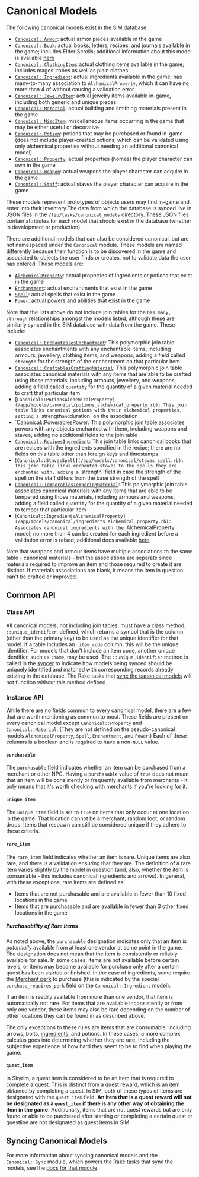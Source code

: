 # Canonical Models

The following canonical models exist in the SIM database:

* [`Canonical::Armor`](/app/models/canonical/armor.rb): actual armor pieces available in the game
* [`Canonical::Book`](/app/models/canonical/book.rb): actual books, letters, recipes, and journals available in the game; includes Elder Scrolls; additional information about this model is available [here](/docs/models/canonical-book.md)
* [`Canonical::ClothingItem`](/app/models/canonical/clothing_item.rb): actual clothing items available in the game; includes mages' robes as well as plain clothes
* [`Canonical::Ingredient`](/app/models/canonical/ingredient.rb): actual ingredients available in the game; has many-to-many association to `AlchemicalProperty`, which it can have no more than 4 of without causing a validation error
* [`Canonical::JewelryItem`](/app/models/canonical/jewelry_item.rb): actual jewelry items available in-game, including both generic and unique pieces
* [`Canonical::Material`](/app/models/canonical/material.rb): actual building and smithing materials present in the game
* [`Canonical::MiscItem`](/app/models/canonical/misc_item.rb): miscellaneous items occurring in the game that may be either useful or decorative
* [`Canonical::Potion`](/app/models/canonical/potion.rb): potions that may be purchased or found in-game (does not include player-created potions, which can be validated using only alchemical properties without needing an additional canonical model)
* [`Canonical::Property`](/app/models/canonical/property.rb): actual properties (homes) the player character can own in the game
* [`Canonical::Weapon`](/app/models/canonical/weapon.rb): actual weapons the player character can acquire in the game
* [`Canonical::Staff`](/app/models/canonical/staff.rb): actual staves the player character can acquire in the game

These models represent prototypes of objects users may find in-game and enter into their inventory.The data from which the database is synced live in JSON files in the `/lib/tasks/canonical_models` directory. These JSON files contain attributes for each model that should exist in the database (whether in development or production).

There are additional models that can also be considered canonical, but are not namespaced under the `Canonical` module. These models are named differently because their function is to be discovered in the game and associated to objects the user finds or creates, not to validate data the user has entered. These models are:

* [`AlchemicalProperty`](/app/models/alchemical_property.rb): actual properties of ingredients or potions that exist in the game
* [`Enchantment`](/app/models/enchantment.rb): actual enchantments that exist in the game
* [`Spell`](/app/models/spell.rb): actual spells that exist in the game
* [`Power`](/app/models/power.rb): actual powers and abilities that exist in the game

Note that the lists above do not include join tables for the `has_many, :through` relationships amongst the models listed, although these are similarly synced in the SIM database with data from the game. These include:

* [`Canonical::EnchantablesEnchantment`](/app/models/canonical/enchantables_enchantment.rb): This polymorphic join table associates enchantments with any enchantable items, including armours, jewellery, clothing items, and weapons, adding a field called `strength` for the strength of the enchantment on that particular item
* [`Canonical::CraftablesCraftingMaterial`](/app/models/canonical/craftables_crafting_material.rb): This polymorphic join table associates canonical materials with any items that are able to be crafted using those materials, including armours, jewellery, and weapons, adding a field called `quantity` for the quantity of a given material needed to craft that particular item
* [`Canonical::PotionsAlchemicalProperty](/app/models/canonical/potions_alchemical_property.rb): This join table links canonical potions with their alchemical properties, setting a `strength` and `duration` on the association
* [`Canonical::PowerablesPower](/app/models/canonical/powerables_power.rb): This polymorphic join table associates powers with any objects enchanted with them, including weapons and staves, adding no additional fields to the join table
* [`Canonical::RecipesIngredient`](/app/models/canonical/recipes_ingredient.rb): This join table links canonical books that are recipes with the ingredients specified in the recipe; there are no fields on this table other than foreign keys and timestamps
* [`Canonical::StavesSpell](/app/models/canonical/staves_spell.rb): This join table links enchanted staves to the spells they are enchanted with, adding a `strength` field in case the strength of the spell on the staff differs from the base strength of the spell
* [`Canonical::TemperablesTemperingMaterial`](/app/models/canonical/temperables_tempering_material.rb): This polymorphic join table associates canonical materials with any items that are able to be tempered using those materials, including armours and weapons, adding a field called `quantity` for the quantity of a given material needed to temper that particular item
* [`Canonical::IngredientsAlchemicalProperty](/app/models/canonical/ingredients_alchemical_property.rb): Associates canonical ingredients with the `AlchemicalProperty` model; no more than 4 can be created for each ingredient before a validation error is raised; additional docs available [here](/docs/canonical_models/canonical-ingredients-alchemical-property.md)

Note that weapons and armour items have multiple associations to the same table - canonical materials - but the associations are separate since materials required to improve an item and those required to create it are distinct. If materials associations are blank, it means the item in question can't be crafted or improved.

## Common API

### Class API

All canonical models, not including join tables, must have a class method, `::unique_identifier`, defined, which returns a symbol that is the column (other than the primary key) to be used as the unique identifier for that model. If a table includes an `:item_code` column, this will be the unique identifier. For models that don't include an item code, another unique identifier, such as `:name`, may be used. The `::unique_identifier` method is called in the [syncer](/app/models/canonical/sync/syncer.rb) to indicate how models being synced should be uniquely identified and matched with corresponding records already existing in the database. The Rake tasks that [sync the canonical models](/docs/canonical_models/syncing-canonical-models.md) will not function without this method defined.

### Instance API

While there are no fields common to every canonical model, there are a few that are worth mentioning as common to most. These fields are present on every canonical model except `Canonical::Property` and `Canonical::Material`. (They are not defined on the pseudo-canonical models `AlchemicalProperty`, `Spell`, `Enchantment`, and `Power`.) Each of these columns is a boolean and is required to have a non-`NULL` value.

#### `purchasable`

The `purchasable` field indicates whether an item can be purchased from a merchant or other NPC. Having a `purchasable` value of `true` does not mean that an item will be consistently or frequently available from merchants - it only means that it's worth checking with merchants if you're looking for it.

#### `unique_item`

The `unique_item` field is set to `true` on items that only occur at one location in the game. That location cannot be a merchant, random loot, or random drops. Items that respawn can still be considered unique if they adhere to these criteria.

#### `rare_item`

The `rare_item` field indicates whether an item is rare. Unique items are also rare, and there is a validation ensuring that they are. The definition of a rare item varies slightly by the model in question (and, also, whether the item is consumable - this includes canonical ingredients and arrows). In general, with these exceptions, rare items are defined as:

* Items that are not purchasable and are available in fewer than 10 fixed locations in the game
* Items that are purchasable and are available in fewer than 3 other fixed locations in the game

##### Purchasability of Rare Items

As noted above, the `purchasable` designation indicates only that an item is _potentially_ available from at least one vendor at some point in the game. The designation does not mean that the item is consistently or reliably available for sale. In some cases, items are not available before certain levels, or items may become available for purchase only after a certain quest has been started or finished. In the case of ingredients, some require the [Merchant perk](https://en.uesp.net/wiki/Skyrim:Speech#Skill_Perks) to purchase (this is indicated by the special `purchase_requires_perk` field on the `Canonical::Ingredient` model).

If an item is readily available from more than one vendor, that item is automatically not rare. For items that are available inconsistently or from only one vendor, these items may also be rare depending on the number of other locations they can be found in as described above.

The only exceptions to these rules are items that are consumable, including arrows, bolts, [ingredients](/docs/canonical_models/canonical-ingredient.md#treatment-of-rare-ingredients), and potions. In these cases, a more complex calculus goes into determining whether they are rare, including the subjective experience of how hard they seem to be to find when playing the game.

#### `quest_item`

In Skyrim, a quest item is considered to be an item that is required to complete a quest. This is distinct from a quest reward, which is an item obtained by completing a quest. In SIM, both of these types of items are designated with the `quest_item` field. **An item that is a quest reward will not be designated as a `quest_item` if there is any other way of obtaining the item in the game.** Additionally, items that are not quest rewards but are only found or able to be purchased after starting or completing a certain quest or questline are not designated as quest items in SIM.

## Syncing Canonical Models

For more information about syncing canonical models and the `Canonical::Sync` module, which powers the Rake tasks that sync the models, see the [docs for that module](/docs/canonical_models/syncing-canonical-models.md).

